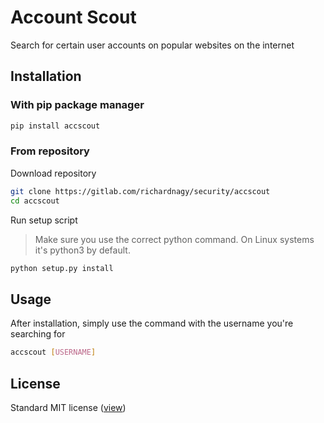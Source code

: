 # Account Scout

Search for certain user accounts on popular websites on the internet

## Installation

### With pip package manager

```bash
pip install accscout
```

### From repository

Download repository

```bash
git clone https://gitlab.com/richardnagy/security/accscout
cd accscout
```

Run setup script

> Make sure you use the correct python command. On Linux systems it's python3 by default.

```bash
python setup.py install
```

## Usage

After installation, simply use the command with the username you're searching for

```bash
accscout [USERNAME]
```

## License

Standard MIT license ([view](/LICENSE))
